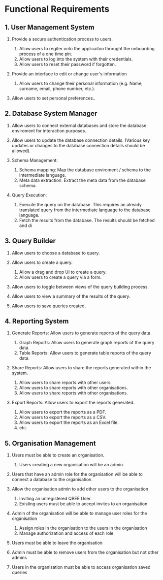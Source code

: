 # Functional Requirements

## 1. User Management System

1. Provide a secure authentication process to users.
   1. Allow users to regiter onto the applicaiton throught the onboarding process of a one time pin.
   2. Allow users to log into the system with their credentials.
   3. Allow users to reset their password if forgotten.

2. Provide an interface to edit or change user's information
   1. Allow users to change their personal information (e.g. Name, surname, email, phone number, etc.).

3. Allow users to set personal preferences..

## 2. Database System Manager

1. Allow users to connect external databases and store the database enviroment for interaction purposes.

2. Allow users to update the database connection details. (Various key updates or changes to the database connection details should be allowed).

3. Schema Management:
   1. Schema mapping: Map the database enviroment / schema to the intermediate language.
   2. Meta data extraction: Extract the meta data from the database schema.

4. Query Execution:
   1. Execute the query on the database. This requires an already translated query from the intermediate language to the database language.
   2. Fetch the results from the database. The results should be fetched and di

## 3. Query Builder

1. Allow users to choose a database to query.

2. Allow users to create a query.
   1. Allow a drag and drop UI to create a query.
   2. Allow users to create a query via a form.

3. Allow users to toggle between views of the query building process.

4. Allow users to view a summary of the results of the query.

5. Allow users to save queries created.

## 4. Reporting System

1. Generate Reports: Allow users to generate reports of the query data.
   1. Graph Reports: Allow users to generate graph reports of the query data.
   2. Table Reports: Allow users to generate table reports of the query data.

2. Share Reports: Allow users to share the reports generated within the system.
   1. Allow users to share reports with other users.
   2. Allow users to share reports with other organisations.
   3. Allow users to share reports with other organisations.
   
3. Export Reports: Allow users to export the reports generated.
   1. Allow users to export the reports as a PDF.
   2. Allow users to export the reports as a CSV.
   3. Allow users to export the reports as an Excel file.
   4. etc.

## 5. Organisation Management

1. Users must be able to create an organisation.
    1. Users creating a new organisation will be an admin.

2. Users that have an admin role for the organisation will be able to connect a database to the organisation.

3. Allow the organisation admin to add other users to the organisation
    1. Inviting an unregistered QBEE User.
    2. Existing users must be able to accept invites to an organisation.

4. Admin of the organisation will be able to manage user roles for the organisation
    1. Assign roles in the organisation to the users in the organisation
    2. Manage authorization and access of each role

5. Users must be able to leave the organisation

6. Admin must be able to remove users from the organisation but not other admins

7. Users in the organisation must be able to access organisation saved queries
